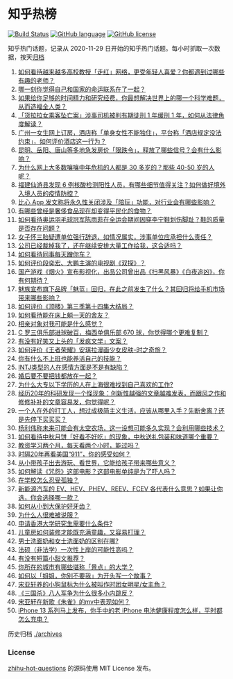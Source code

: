 # 知乎热榜
[![Build Status](https://github.com/ToWeLong/zhihu-hot-questions/workflows/CI/badge.svg)](https://github.com/ToWeLong/zhihu-hot-questions/actions)
[![GitHub language](https://img.shields.io/badge/language-golang-orange.svg)](https://golang.org/)
[![GitHub license](https://img.shields.io/github/license/ToWeLong/zhihu-hot-questions)](https://github.com/ToWeLong/zhihu-hot-questions/blob/main/LICENSE)

知乎热门话题，记录从 2020-11-29 日开始的知乎热门话题。每小时抓取一次数据，按天[归档](./archives)

<!-- BEGIN -->

1. [如何看待越来越多高校教授「走红」网络，更受年轻人喜爱？你都遇到过哪些有趣的老师？](https://www.zhihu.com/question/485808612)
1. [哪一刻你觉得自己和国家的命运联系在了一起？](https://www.zhihu.com/question/484807857)
1. [如果给你足够的时间精力和研究经费，你最想解决世界上的哪一个科学难题，从而造福全人类？](https://www.zhihu.com/question/485476077)
1. [「货拉拉女乘客坠亡案」涉事司机被判有期徒刑 1 年缓刑 1 年，如何从法律角度解读？](https://www.zhihu.com/question/486019001)
1. [广州一女生网上订房，酒店称「单身女性不能独住」，平台称「酒店规定没法约束」，如何评价酒店这一行为？](https://www.zhihu.com/question/485716876)
1. [昆明、岳阳、唐山等多地急发房价「限跌令」，释放了哪些信号？会有什么影响？](https://www.zhihu.com/question/485706720)
1. [为什么网上大多数嚷嚷中年危机的人都是 30 多岁的？那些 40-50 岁的人呢？](https://www.zhihu.com/question/485087511)
1. [福建仙游县发现 6 例核酸检测阳性人员，有哪些细节值得关注？如何做好境外入境人员的疫情防控？](https://www.zhihu.com/question/486034763)
1. [比心 App 发文称将永久性关闭涉及「陪玩」功能，对行业会有哪些影响？](https://www.zhihu.com/question/486014081)
1. [有哪些曾经是奢侈食品现在却变得平民化的食物？](https://www.zhihu.com/question/466302067)
1. [如何看待奥运羽毛球冠军陈雨菲在全运会期间因穿李宁鞋划伤脚趾？鞋的质量是否存在问题？](https://www.zhihu.com/question/485972149)
1. [女子怀三胎疑遭单位强行辞退，如情况属实，涉事单位应承担什么责任？](https://www.zhihu.com/question/485993578)
1. [公司已经裁掉我了，还在继续安排大量工作给我，这合适吗？](https://www.zhihu.com/question/393018074)
1. [如何看待同事每天蹭你车？](https://www.zhihu.com/question/63645770)
1. [如何评价段奕宏、大鹏主演的电视剧《双探》？](https://www.zhihu.com/question/377726848)
1. [国产游戏《烟火》宣布影视化，出品公司曾出品《扫黑风暴》《白夜追凶》，你有何期待？](https://www.zhihu.com/question/485938974)
1. [魅族宣布旗下品牌「魅蓝」回归，在此之前发生了什么？其回归将给手机市场带来哪些影响？](https://www.zhihu.com/question/486019391)
1. [如何评价《顶楼》第三季第十四集大结局？](https://www.zhihu.com/question/486012651)
1. [如何看待能在床上躺一天的舍友？](https://www.zhihu.com/question/318657086)
1. [相亲对象对我可能是什么感觉？](https://www.zhihu.com/question/485560239)
1. [C 罗三俱乐部进球破百，梅西单俱乐部 670 球，你觉得哪个更难复制？](https://www.zhihu.com/question/484634649)
1. [有没有好笑又上头的「发疯文学」文案？](https://www.zhihu.com/question/485390920)
1. [如何评价《王者荣耀》安琪拉漫画少女皮肤-时之奇旅？](https://www.zhihu.com/question/484866467)
1. [你有什么不上班也能养活自己的技能？](https://www.zhihu.com/question/485023739)
1. [INTJ类型的人在感情方面是不是有缺陷？](https://www.zhihu.com/question/477999097)
1. [婚后要不要把钱都放在一起？](https://www.zhihu.com/question/462927936)
1. [为什么大专以下学历的人在上海很难找到自己喜欢的工作?](https://www.zhihu.com/question/485193236)
1. [经历20年的科研发现一个怪现象：创新性越强的文章越难发表，而跟风之作和修修补补的文章容易发，你觉得呢？](https://www.zhihu.com/question/485470977)
1. [一个人在外的打工人，想过成极简主义生活，应该从哪里入手？先断舍离？还是先停下买买买？](https://www.zhihu.com/question/485010636)
1. [杨利伟称未来可能会有太空农场，这一设想可能多久实现？会利用哪些技术？](https://www.zhihu.com/question/485714189)
1. [如何看待中秋月饼「好看不好吃」的现象，中秋送礼包装和味道哪个重要？](https://www.zhihu.com/question/485574785)
1. [教资学习两个月，每天看两个小时，能过吗？](https://www.zhihu.com/question/470624132)
1. [时隔20年再看美国“911”，你的感受如何？](https://www.zhihu.com/question/485809453)
1. [从小带孩子出去游玩、看世界，它能给孩子带来哪些意义？](https://www.zhihu.com/question/361818529)
1. [如何解读《咒怨》这部电影？这部电影单纯是为了吓人吗？](https://www.zhihu.com/question/273544185)
1. [在学校怎么忍受孤独？](https://www.zhihu.com/question/484521483)
1. [新能源汽车的 EV、HEV、PHEV、REEV、FCEV 各代表什么意思？如果让你选，你会选择哪一款？](https://www.zhihu.com/question/485531009)
1. [如何从小到大保护好牙齿？](https://www.zhihu.com/question/20632901)
1. [为什么人很难被说服？](https://www.zhihu.com/question/33260564)
1. [申请香港大学研究生需要什么条件?](https://www.zhihu.com/question/24034892)
1. [儿童房如何装修才能既充满童趣，又容易打理？](https://www.zhihu.com/question/485758054)
1. [男士洗面奶和女士洗面奶的区别在哪?](https://www.zhihu.com/question/22154184)
1. [法硕（非法学）一次性上岸的可能性高吗？](https://www.zhihu.com/question/439354956)
1. [有没有短篇小甜文推荐？](https://www.zhihu.com/question/471579661)
1. [你所在的城市有哪些堪称「景点」的大学？](https://www.zhihu.com/question/485222477)
1. [如何以「姐姐，你别不要我」为开头写一个故事？](https://www.zhihu.com/question/422947222)
1. [宋亚轩养的小狗鼠标为什么被叫作时团女明星/女主角？](https://www.zhihu.com/question/486038849)
1. [《三国杀》八人军争为什么很多小内跳反？](https://www.zhihu.com/question/481244021)
1. [宋亚轩在新歌《朱雀》的mv中表现如何？](https://www.zhihu.com/question/486037795)
1. [iPhone 13 系列马上发布，你手中的老 iPhone 电池健康程度怎么样，平时都怎么充电？](https://www.zhihu.com/question/485938059)

<!-- END -->

历史归档 [./archives](./archives)


### License
[zhihu-hot-questions](https://github.com/towelong/zhihu-hot-questions) 的源码使用 MIT License 发布。